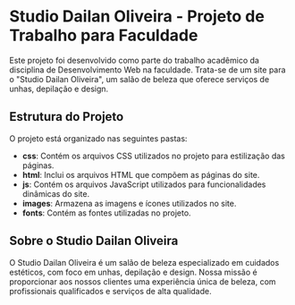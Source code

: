 # Studio Dailan Oliveira - Projeto de Trabalho para Faculdade

Este projeto foi desenvolvido como parte do trabalho acadêmico da disciplina de Desenvolvimento Web na faculdade. Trata-se de um site para o "Studio Dailan Oliveira", um salão de beleza que oferece serviços de unhas, depilação e design.

## Estrutura do Projeto

O projeto está organizado nas seguintes pastas:

- **css**: Contém os arquivos CSS utilizados no projeto para estilização das páginas.
- **html**: Inclui os arquivos HTML que compõem as páginas do site.
- **js**: Contém os arquivos JavaScript utilizados para funcionalidades dinâmicas do site.
- **images**: Armazena as imagens e ícones utilizados no site.
- **fonts**: Contém as fontes utilizadas no projeto.

## Sobre o Studio Dailan Oliveira

O Studio Dailan Oliveira é um salão de beleza especializado em cuidados estéticos, com foco em unhas, depilação e design. Nossa missão é proporcionar aos nossos clientes uma experiência única de beleza, com profissionais qualificados e serviços de alta qualidade.

